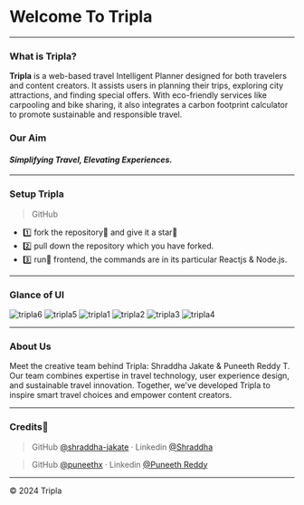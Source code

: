 
# Welcome To Tripla

----
### What is Tripla?

**Tripla** is a web-based travel Intelligent Planner designed for both travelers and content creators. It assists users in planning their trips, exploring city attractions, and finding special offers. With eco-friendly services like carpooling and bike sharing, it also integrates a carbon footprint calculator to promote sustainable and responsible travel.

### Our Aim

#### ***Simplifying Travel, Elevating Experiences.***

----
### Setup Tripla

>GitHub

- 1️⃣ fork the repository📗 and give it a star🌟
- 2️⃣ pull down the repository which you have forked.
- 3️⃣ run🏃 frontend, the commands are in its particular Reactjs & Node.js.

----
### Glance of UI

![tripla6](https://github.com/user-attachments/assets/c186b69a-e854-4516-851c-025354f9b121)
![tripla5](https://github.com/user-attachments/assets/ed868111-c1b6-46d9-8097-6a8599c76cac)
![tripla1](https://github.com/user-attachments/assets/1e116373-2178-4d28-a899-684b74379de7)
![tripla2](https://github.com/user-attachments/assets/d2cb3b30-aa64-4482-8cd1-d8e48974f079)
![tripla3](https://github.com/user-attachments/assets/731e606c-1c70-418c-901f-99d1d2127136)
![tripla4](https://github.com/user-attachments/assets/6c62e082-29e7-4b98-bf2e-f2b30006da8e)


----
### About Us

Meet the creative team behind Tripla: Shraddha Jakate & Puneeth Reddy T. Our team combines expertise in travel technology, user experience design, and sustainable travel innovation. Together, we've developed Tripla to inspire smart travel choices and empower content creators.

----
### Credits💫

>GitHub [@shraddha-jakate](https://github.com/shraddha-jakate)  ·  Linkedin [@Shraddha](https://www.linkedin.com/in/shraddha-jakate-494107234/)

>GitHub [@puneethx](https://github.com/puneethx)        ·  Linkedin [@Puneeth Reddy](https://www.linkedin.com/in/puneethx05/)


---
© 2024 Tripla
